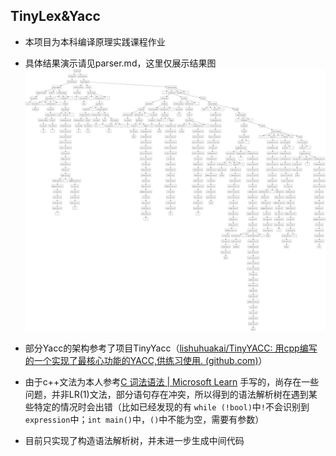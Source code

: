 ## TinyLex&Yacc

* 本项目为本科编译原理实践课程作业
* 具体结果演示请见parser.md，这里仅展示结果图
![outputcpp](./assets/outputcpp.png)

* 部分Yacc的架构参考了项目TinyYacc（[lishuhuakai/TinyYACC: 用cpp编写的一个实现了最核心功能的YACC,供练习使用. (github.com)](https://github.com/lishuhuakai/TinyYACC)）

* 由于c++文法为本人参考[C 词法语法 | Microsoft Learn](https://learn.microsoft.com/zh-cn/cpp/c-language/lexical-grammar?view=msvc-170) 手写的，尚存在一些问题，并非LR(1)文法，部分语句存在冲突，所以得到的语法解析树在遇到某些特定的情况时会出错（比如已经发现的有 `while (!bool)`中`!`不会识别到`expression`中；`int main()`中，`()`中不能为空，需要有参数）

* 目前只实现了构造语法解析树，并未进一步生成中间代码
